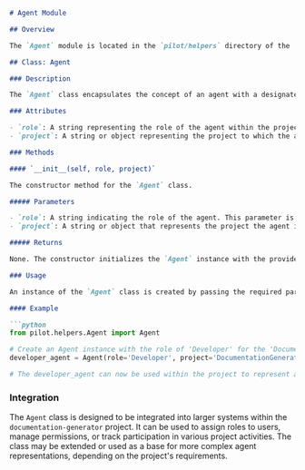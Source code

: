 ```markdown
# Agent Module

## Overview

The `Agent` module is located in the `pilot/helpers` directory of the `documentation-generator` project. This module defines a single class, `Agent`, which is used to represent an entity with a specific role within a project.

## Class: Agent

### Description

The `Agent` class encapsulates the concept of an agent with a designated role in a project. It is a simple class with a constructor that initializes the agent's role and the project they are associated with.

### Attributes

- `role`: A string representing the role of the agent within the project.
- `project`: A string or object representing the project to which the agent is assigned.

### Methods

#### `__init__(self, role, project)`

The constructor method for the `Agent` class.

##### Parameters

- `role`: A string indicating the role of the agent. This parameter is required and determines the responsibilities or permissions the agent has within the project.
- `project`: A string or object that represents the project the agent is involved in. This parameter is required and links the agent to a specific project.

##### Returns

None. The constructor initializes the `Agent` instance with the provided `role` and `project`.

### Usage

An instance of the `Agent` class is created by passing the required parameters `role` and `project` to the constructor. Once instantiated, the `Agent` object can be used in the project to represent a participant with a specific role, such as a developer, tester, or project manager.

#### Example

```python
from pilot.helpers.Agent import Agent

# Create an Agent instance with the role of 'Developer' for the 'DocumentationGenerator' project
developer_agent = Agent(role='Developer', project='DocumentationGenerator')

# The developer_agent can now be used within the project to represent a developer's actions or permissions.
```

### Integration

The `Agent` class is designed to be integrated into larger systems within the `documentation-generator` project. It can be used to assign roles to users, manage permissions, or track participation in various project activities. The class may be extended or used as a base for more complex agent representations, depending on the project's requirements.
```